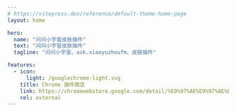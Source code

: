 ```yaml
---
# https://vitepress.dev/reference/default-theme-home-page
layout: home

hero:
  name: "问问小宇宙皮肤插件"
  text: "问问小宇宙皮肤插件"
  tagline: "问问小宇宙、ask.xiaoyuzhoufm、皮肤插件"

features:
  - icon:
      light: /googlechrome-light.svg
    title: Chrome 插件商店
    link: https://chromewebstore.google.com/detail/%E9%97%AE%E9%97%AE%E5%B0%8F%E5%AE%87%E5%AE%99%E7%9A%AE%E8%82%A4%E6%8F%92%E4%BB%B6/jahdbjoinjiaklfkpkckffaelpdcdhdf?authuser=0&hl=zh-CN
    rel: external  
---
```


<panda-hr/>
<contact-us/>
